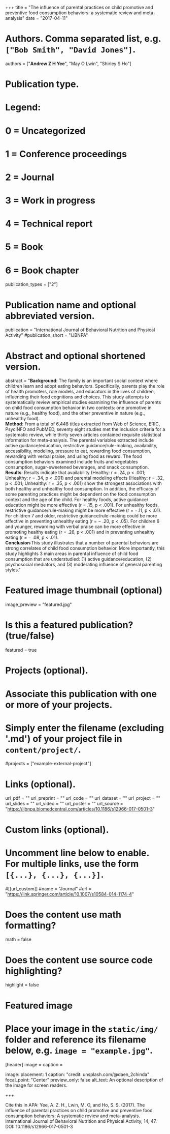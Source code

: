 +++
title = "The influence of parental practices on child promotive and preventive food consumption behaviors: a systematic review and meta-analysis"
date = "2017-04-11"

# Authors. Comma separated list, e.g. `["Bob Smith", "David Jones"]`.

authors = ["**Andrew Z H Yee**", "May O Lwin", "Shirley S Ho"]

# Publication type.
# Legend:
# 0 = Uncategorized
# 1 = Conference proceedings
# 2 = Journal
# 3 = Work in progress
# 4 = Technical report
# 5 = Book
# 6 = Book chapter
publication_types = ["2"]

# Publication name and optional abbreviated version.
publication = "International Journal of Behavioral Nutrition and Physical Activity"
#publication_short = "IJBNPA"

# Abstract and optional shortened version.

abstract = "**Background**: The family is an important social context where children learn and adopt eating behaviors. Specifically, parents play the role of health promoters, role models, and educators in the lives of children, influencing their food cognitions and choices. This study attempts to systematically review empirical studies examining the influence of parents on child food consumption behavior in two contexts: one promotive in nature (e.g., healthy food), and the other preventive in nature (e.g., unhealthy food). <br/> **Method**: From a total of 6,448 titles extracted from Web of Science, ERIC, PsycINFO and PubMED, seventy eight studies met the inclusion criteria for a systematic review, while thirty seven articles contained requisite statistical information for meta-analysis. The parental variables extracted include active guidance/education, restrictive guidance/rule-making, availability, accessibility, modeling, pressure to eat, rewarding food consumption, rewarding with verbal praise, and using food as reward. The food consumption behaviors examined include fruits and vegetables consumption, sugar-sweetened beverages, and snack consumption. <br/> **Results**: Results indicate that availability (Healthy: r = .24, p < .001; Unhealthy: r = .34, p < .001) and parental modeling effects (Healthy: r = .32, p < .001; Unhealthy: r = .35, p < .001) show the strongest associations with both healthy and unhealthy food consumption. In addition, the efficacy of some parenting practices might be dependent on the food consumption context and the age of the child. For healthy foods, active guidance/ education might be more effective (r = .15, p < .001). For unhealthy foods, restrictive guidance/rule-making might be more effective (r = −.11, p < .01). For children 7 and older, restrictive guidance/rule-making could be more effective in preventing unhealthy eating (r = − .20, p < .05). For children 6 and younger, rewarding with verbal praise can be more effective in promoting healthy eating (r = .26, p < .001) and in preventing unhealthy eating (r = − .08, p < .01). <br/> **Conclusion**:This study illustrates that a number of parental behaviors are strong correlates of child food consumption behavior. More importantly, this study highlights 3 main areas in parental influence of child food consumption that are understudied: (1) active guidance/education, (2) psychosocial mediators, and (3) moderating influence of general parenting styles."

# Featured image thumbnail (optional)
image_preview = "featured.jpg"

# Is this a featured publication? (true/false)
featured = true

# Projects (optional).
#   Associate this publication with one or more of your projects.
#   Simply enter the filename (excluding '.md') of your project file in `content/project/`.
#projects = ["example-external-project"]

# Links (optional).
url_pdf = ""
url_preprint = ""
url_code = ""
url_dataset = ""
url_project = ""
url_slides = ""
url_video = ""
url_poster = ""
url_source = "https://ijbnpa.biomedcentral.com/articles/10.1186/s12966-017-0501-3"

# Custom links (optional).
#   Uncomment line below to enable. For multiple links, use the form `[{...}, {...}, {...}]`.
#[[url_custom]]
#name = "Journal"
#url = "https://link.springer.com/article/10.1007/s10584-014-1174-4"

# Does the content use math formatting?
math = false

# Does the content use source code highlighting?
highlight = false
  
# Featured image
# Place your image in the `static/img/` folder and reference its filename below, e.g. `image = "example.jpg"`.
[header]
image = 
caption = 

image:
  placement: 1
  caption: "credit: unsplash.com/@daen_2chinda"
  focal_point: "Center"
  preview_only: false
  alt_text: An optional description of the image for screen readers.
  
+++

Cite this in APA: Yee, A. Z. H., Lwin, M. O, and Ho, S. S. (2017). The influence of parental practices on child promotive and preventive food consumption behaviors: A systematic review and meta-analysis. International Journal of Behavioral Nutrition and Physical Activity, 14, 47. DOI: 10.1186/s12966-017-0501-3
